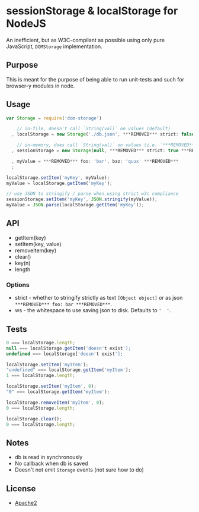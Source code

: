 sessionStorage & localStorage for NodeJS
===

An inefficient, but as W3C-compliant as possible using only pure JavaScript, `DOMStorage` implementation.

Purpose
----

This is meant for the purpose of being able to run unit-tests and such for browser-y modules in node.

Usage
----

```javascript
var Storage = require('dom-storage')

    // in-file, doesn't call `String(val)` on values (default)
  , localStorage = new Storage('./db.json', ***REMOVED*** strict: false, ws: '  ' ***REMOVED***)

    // in-memory, does call `String(val)` on values (i.e. `***REMOVED******REMOVED***` becomes `'[object Object]'`
  , sessionStorage = new Storage(null, ***REMOVED*** strict: true ***REMOVED***)

  , myValue = ***REMOVED*** foo: 'bar', baz: 'quux' ***REMOVED***
  ;

localStorage.setItem('myKey', myValue);
myValue = localStorage.getItem('myKey');

// use JSON to stringify / parse when using strict w3c compliance
sessionStorage.setItem('myKey', JSON.stringify(myValue));
myValue = JSON.parse(localStorage.getItem('myKey'));
```

API
---

  * getItem(key)
  * setItem(key, value)
  * removeItem(key)
  * clear()
  * key(n)
  * length

### Options

  * strict - whether to stringify strictly as text `[Object object]` or as json `***REMOVED*** foo: bar ***REMOVED***`.
  * ws - the whitespace to use saving json to disk. Defaults to `'  '`.

Tests
---

```javascript
0 === localStorage.length;
null === localStorage.getItem('doesn't exist');
undefined === localStorage['doesn't exist'];

localStorage.setItem('myItem');
"undefined" === localStorage.getItem('myItem');
1 === localStorage.length;

localStorage.setItem('myItem', 0);
"0" === localStorage.getItem('myItem');

localStorage.removeItem('myItem', 0);
0 === localStorage.length;

localStorage.clear();
0 === localStorage.length;
```

Notes
---

  * db is read in synchronously
  * No callback when db is saved
  * Doesn't not emit `Storage` events (not sure how to do)

License
-------

* [Apache2](http://www.apache.org/licenses/LICENSE-2.0)
